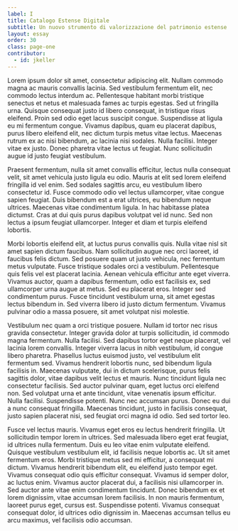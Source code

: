 ```yaml
---
label: I
title: Catalogo Estense Digitale
subtitle: Un nuovo strumento di valorizzazione del patrimonio estense
layout: essay
order: 30
class: page-one
contributor:
  - id: jkeller
---
```


Lorem ipsum dolor sit amet, consectetur adipiscing elit. Nullam commodo magna ac mauris convallis lacinia. Sed vestibulum fermentum elit, nec commodo lectus interdum ac. Pellentesque habitant morbi tristique senectus et netus et malesuada fames ac turpis egestas. Sed ut fringilla urna. Quisque consequat justo id libero consequat, in tristique risus eleifend. Proin sed odio eget lacus suscipit congue. Suspendisse at ligula eu mi fermentum congue. Vivamus dapibus, quam eu placerat dapibus, purus libero eleifend elit, nec dictum turpis metus vitae lectus. Maecenas rutrum ex ac nisi bibendum, ac lacinia nisi sodales. Nulla facilisi. Integer vitae ex justo. Donec pharetra vitae lectus ut feugiat. Nunc sollicitudin augue id justo feugiat vestibulum.

Praesent fermentum, nulla sit amet convallis efficitur, lectus nulla consequat velit, sit amet vehicula justo ligula eu odio. Mauris at elit sed lorem eleifend fringilla id vel enim. Sed sodales sagittis arcu, eu vestibulum libero consectetur id. Fusce commodo odio vel lectus ullamcorper, vitae congue sapien feugiat. Duis bibendum est a erat ultrices, eu bibendum neque ultrices. Maecenas vitae condimentum ligula. In hac habitasse platea dictumst. Cras at dui quis purus dapibus volutpat vel id nunc. Sed non lectus a ipsum feugiat ullamcorper. Integer et diam et turpis eleifend lobortis.

Morbi lobortis eleifend elit, at luctus purus convallis quis. Nulla vitae nisl sit amet sapien dictum faucibus. Nam sollicitudin augue nec orci laoreet, id faucibus felis dictum. Sed posuere quam ut justo vehicula, nec fermentum metus vulputate. Fusce tristique sodales orci a vestibulum. Pellentesque quis felis vel est placerat lacinia. Aenean vehicula efficitur ante eget viverra. Vivamus auctor, quam a dapibus fermentum, odio est facilisis ex, sed ullamcorper urna augue at metus. Sed eu placerat eros. Integer sed condimentum purus. Fusce tincidunt vestibulum urna, sit amet egestas lectus bibendum in. Sed viverra libero id justo dictum fermentum. Vivamus pulvinar odio a massa posuere, sit amet volutpat nisi molestie.

Vestibulum nec quam a orci tristique posuere. Nullam id tortor nec risus gravida consectetur. Integer gravida dolor at turpis sollicitudin, id commodo magna fermentum. Nulla facilisi. Sed dapibus tortor eget neque placerat, vel lacinia lorem convallis. Integer viverra lacus in nibh vestibulum, id congue libero pharetra. Phasellus luctus euismod justo, vel vestibulum elit fermentum sed. Vivamus hendrerit lobortis nunc, sed bibendum ligula facilisis in. Maecenas vulputate, dui in dictum scelerisque, purus felis sagittis dolor, vitae dapibus velit lectus et mauris. Nunc tincidunt ligula nec consectetur facilisis. Sed auctor pulvinar quam, eget luctus orci eleifend non. Sed volutpat urna et ante tincidunt, vitae venenatis ipsum efficitur. Nulla facilisi. Suspendisse potenti. Nunc nec accumsan purus. Donec eu dui a nunc consequat fringilla. Maecenas tincidunt, justo in facilisis consequat, justo sapien placerat nisi, sed feugiat orci magna id odio. Sed sed tortor leo.

Fusce vel lectus mauris. Vivamus eget eros eu lectus hendrerit fringilla. Ut sollicitudin tempor lorem in ultrices. Sed malesuada libero eget erat feugiat, id ultrices nulla fermentum. Duis eu leo vitae enim vulputate eleifend. Quisque vestibulum vestibulum elit, id facilisis neque lobortis ac. Ut sit amet fermentum eros. Morbi tristique metus sed mi efficitur, a consequat mi dictum. Vivamus hendrerit bibendum elit, eu eleifend justo tempor eget. Vivamus consequat odio quis efficitur consequat. Vivamus id semper dolor, ac luctus enim. Vivamus auctor placerat dui, a facilisis nisi ullamcorper in. Sed auctor ante vitae enim condimentum tincidunt. Donec bibendum ex et lorem dignissim, vitae accumsan lorem facilisis. In non mauris fermentum, laoreet purus eget, cursus est. Suspendisse potenti. Vivamus consequat consequat dolor, id ultrices odio dignissim in. Maecenas accumsan tellus eu arcu maximus, vel facilisis odio accumsan.

